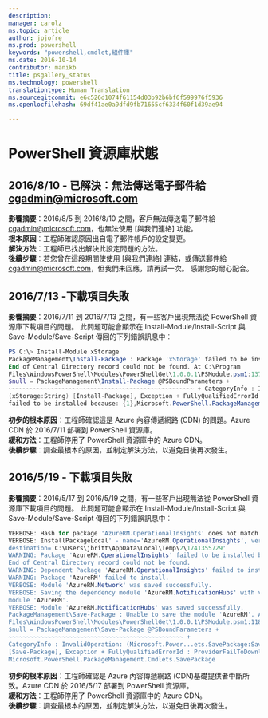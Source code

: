 ```yaml
---
description: 
manager: carolz
ms.topic: article
author: jpjofre
ms.prod: powershell
keywords: "powershell,cmdlet,組件庫"
ms.date: 2016-10-14
contributor: manikb
title: psgallery_status
ms.technology: powershell
translationtype: Human Translation
ms.sourcegitcommit: e6c526d1074f61154d03b92b6bf6f599976f5936
ms.openlocfilehash: 69df41ae0a9dfd9fb71655cf6334f60f1d39ae94

---
```


PowerShell 資源庫狀態
=========================


## 2016/8/10 - 已解決︰無法傳送電子郵件給 cgadmin@microsoft.com

__影響摘要__：2016/8/5 到 2016/8/10 之間，客戶無法傳送電子郵件給 cgadmin@microsoft.com，也無法使用 [與我們連絡] 功能。  
__根本原因__︰工程師確認原因出自電子郵件帳戶的設定變更。  
__解決方法__︰工程師已找出解決此設定問題的方法。  
__後續步驟__︰若您曾在這段期間使使用 [與我們連絡] 連結，或傳送郵件給 cgadmin@microsoft.com，但我們未回應，請再試一次。 感謝您的耐心配合。



## 2016/7/13 -下載項目失敗

__影響摘要__：2016/7/11 到 2016/7/13 之間，有一些客戶出現無法從 PowerShell 資源庫下載項目的問題。 此問題可能會顯示在 Install-Module/Install-Script 與 Save-Module/Save-Script 傳回的下列錯誤訊息中︰

```PowerShell
PS C:\> Install-Module xStorage 
PackageManagement\Install-Package : Package 'xStorage' failed to be installed because: 
End of Central Directory record could not be found. At C:\Program 
Files\WindowsPowerShell\Modules\PowerShellGet\1.0.0.1\PSModule.psm1:1375 char:21 + ... 
$null = PackageManagement\Install-Package @PSBoundParameters + 
~~~~~~~~~~~~~~~~~~~~~~~~~~~~~~~~~~~~~~~~~~~~~~~~~~~~ + CategoryInfo : InvalidResult: 
(xStorage:String) [Install-Package], Exception + FullyQualifiedErrorId : Package '{0}' 
failed to be installed because: {1},Microsoft.PowerShell.PackageManagement.Cmdlets.InstallPackage 
```

__初步的根本原因__︰工程師確認這是 Azure 內容傳遞網路 (CDN) 的問題。Azure CDN 於 2016/7/11 部署到 PowerShell 資源庫。  
__緩和方法__：工程師停用了 PowerShell 資源庫中的 Azure CDN。  
__後續步驟__︰調查最根本的原因，並制定解決方法，以避免日後再次發生。


## 2016/5/19 - 下載項目失敗
__影響摘要__：2016/5/17 到 2016/5/19 之間，有一些客戶出現無法從 PowerShell 資源庫下載項目的問題。 此問題可能會顯示在 Install-Module/Install-Script 與 Save-Module/Save-Script 傳回的下列錯誤訊息中︰

```PowerShell
VERBOSE: Hash for package 'AzureRM.OperationalInsights' does not match hash provided from the server.
VERBOSE: InstallPackageLocal' - name='AzureRM.OperationalInsights', version='1.0.8',
destination='C:\Users\jbritt\AppData\Local\Temp\2\1741355729'
WARNING: Package 'AzureRM.OperationalInsights' failed to be installed because: 
End of Central Directory record could not be found. 
WARNING: Dependent Package 'AzureRM.OperationalInsights' failed to install. 
WARNING: Package 'AzureRM' failed to install. 
VERBOSE: Module 'AzureRM.Network' was saved successfully. 
VERBOSE: Saving the dependency module 'AzureRM.NotificationHubs' with version '1.0.8' for the 
module 'AzureRM'. 
VERBOSE: Module 'AzureRM.NotificationHubs' was saved successfully. 
PackageManagement\Save-Package : Unable to save the module 'AzureRM'. At C:\Program 
Files\WindowsPowerShell\Modules\PowerShellGet\1.0.0.1\PSModule.psm1:1187 char:21 + 
$null = PackageManagement\Save-Package @PSBoundParameters + 
~~~~~~~~~~~~~~~~~~~~~~~~~~~~~~~~~~~~~~~~~~~~~~~~~ + 
CategoryInfo : InvalidOperation: (Microsoft.Power...ets.SavePackage:SavePackage) 
[Save-Package], Exception + FullyQualifiedErrorId : ProviderFailToDownloadFile,
Microsoft.PowerShell.PackageManagement.Cmdlets.SavePackage 
```

__初步的根本原因__︰工程師確認是 Azure 內容傳遞網路 (CDN)基礎提供者中斷所致。Azure CDN 於 2016/5/17 部署到 PowerShell 資源庫。  
__緩和方法__：工程師停用了 PowerShell 資源庫中的 Azure CDN。  
__後續步驟__︰調查最根本的原因，並制定解決方法，以避免日後再次發生。




<!--HONumber=Oct16_HO2-->


